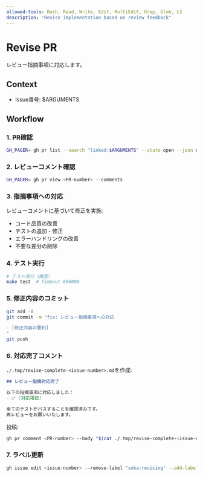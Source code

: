 ```yaml
---
allowed-tools: Bash, Read, Write, Edit, MultiEdit, Grep, Glob, LS
description: "Revise implementation based on review feedback"
---
```


# Revise PR

レビュー指摘事項に対応します。

## Context

- Issue番号: $ARGUMENTS

## Workflow

### 1. PR確認

```bash
GH_PAGER= gh pr list --search "linked:$ARGUMENTS" --state open --json number --jq '.[0].number'
```

### 2. レビューコメント確認

```bash
GH_PAGER= gh pr view <PR-number> --comments
```

### 3. 指摘事項への対応

レビューコメントに基づいて修正を実施:
- コード品質の改善
- テストの追加・修正
- エラーハンドリングの改善
- 不要な差分の削除

### 4. テスト実行

```bash
# テスト実行（推奨）
make test  # Timeout 600000
```

### 5. 修正内容のコミット

```bash
git add -A
git commit -m "fix: レビュー指摘事項への対応

- [修正内容の要約]
"
git push
```

### 6. 対応完了コメント

`./.tmp/revise-complete-<issue-number>.md`を作成:

```markdown
## レビュー指摘対応完了

以下の指摘事項に対応しました：
- ✅ [対応項目]

全てのテストがパスすることを確認済みです。
再レビューをお願いいたします。
```

投稿:
```bash
gh pr comment <PR-number> --body "$(cat ./.tmp/revise-complete-<issue-number>.md)"
```

### 7. ラベル更新

```bash
gh issue edit <issue-number> --remove-label "soba:revising" --add-label "soba:review-requested"
```